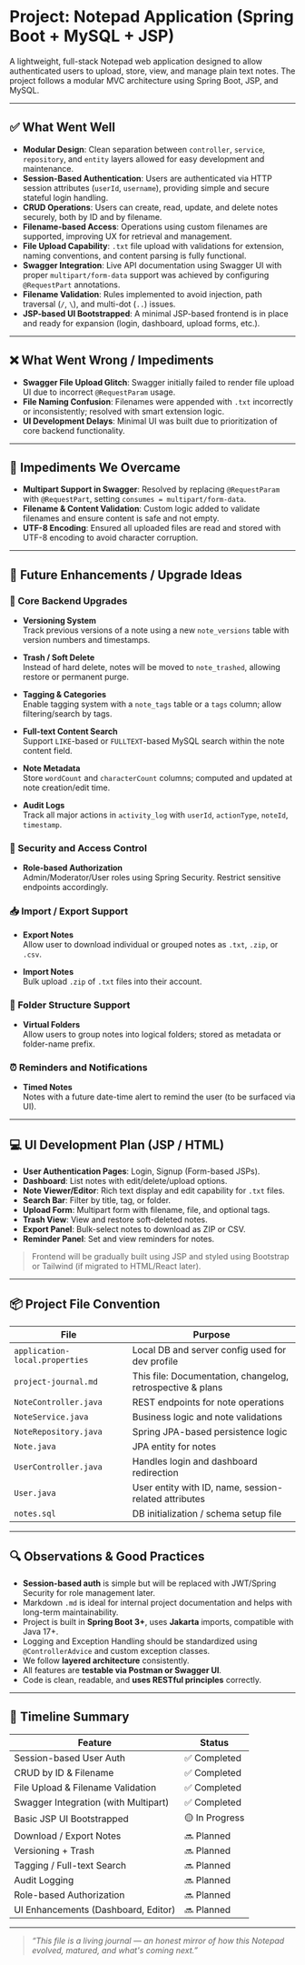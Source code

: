 # Project: Notepad Application (Spring Boot + MySQL + JSP)

A lightweight, full-stack Notepad web application designed to allow authenticated users to upload, store, view, and manage plain text notes. The project follows a modular MVC architecture using Spring Boot, JSP, and MySQL.

---

## ✅ What Went Well

- **Modular Design**: Clean separation between `controller`, `service`, `repository`, and `entity` layers allowed for easy development and maintenance.
- **Session-Based Authentication**: Users are authenticated via HTTP session attributes (`userId`, `username`), providing simple and secure stateful login handling.
- **CRUD Operations**: Users can create, read, update, and delete notes securely, both by ID and by filename.
- **Filename-based Access**: Operations using custom filenames are supported, improving UX for retrieval and management.
- **File Upload Capability**: `.txt` file upload with validations for extension, naming conventions, and content parsing is fully functional.
- **Swagger Integration**: Live API documentation using Swagger UI with proper `multipart/form-data` support was achieved by configuring `@RequestPart` annotations.
- **Filename Validation**: Rules implemented to avoid injection, path traversal (`/`, `\`), and multi-dot (`..`) issues.
- **JSP-based UI Bootstrapped**: A minimal JSP-based frontend is in place and ready for expansion (login, dashboard, upload forms, etc.).

---

## ❌ What Went Wrong / Impediments

- **Swagger File Upload Glitch**: Swagger initially failed to render file upload UI due to incorrect `@RequestParam` usage.
- **File Naming Confusion**: Filenames were appended with `.txt` incorrectly or inconsistently; resolved with smart extension logic.
- **UI Development Delays**: Minimal UI was built due to prioritization of core backend functionality.

---

## 🧱 Impediments We Overcame

- **Multipart Support in Swagger**: Resolved by replacing `@RequestParam` with `@RequestPart`, setting `consumes = multipart/form-data`.
- **Filename & Content Validation**: Custom logic added to validate filenames and ensure content is safe and not empty.
- **UTF-8 Encoding**: Ensured all uploaded files are read and stored with UTF-8 encoding to avoid character corruption.

---

## 🌱 Future Enhancements / Upgrade Ideas

### 🔧 Core Backend Upgrades
- **Versioning System**  
  Track previous versions of a note using a new `note_versions` table with version numbers and timestamps.

- **Trash / Soft Delete**  
  Instead of hard delete, notes will be moved to `note_trashed`, allowing restore or permanent purge.

- **Tagging & Categories**  
  Enable tagging system with a `note_tags` table or a `tags` column; allow filtering/search by tags.

- **Full-text Content Search**  
  Support `LIKE`-based or `FULLTEXT`-based MySQL search within the note content field.

- **Note Metadata**  
  Store `wordCount` and `characterCount` columns; computed and updated at note creation/edit time.

- **Audit Logs**  
  Track all major actions in `activity_log` with `userId`, `actionType`, `noteId`, `timestamp`.

### 🔐 Security and Access Control
- **Role-based Authorization**  
  Admin/Moderator/User roles using Spring Security. Restrict sensitive endpoints accordingly.

### 📥 Import / Export Support
- **Export Notes**  
  Allow user to download individual or grouped notes as `.txt`, `.zip`, or `.csv`.

- **Import Notes**  
  Bulk upload `.zip` of `.txt` files into their account.

### 📁 Folder Structure Support
- **Virtual Folders**  
  Allow users to group notes into logical folders; stored as metadata or folder-name prefix.

### ⏰ Reminders and Notifications
- **Timed Notes**  
  Notes with a future date-time alert to remind the user (to be surfaced via UI).

---

## 💻 UI Development Plan (JSP / HTML)

- **User Authentication Pages**: Login, Signup (Form-based JSPs).
- **Dashboard**: List notes with edit/delete/upload options.
- **Note Viewer/Editor**: Rich text display and edit capability for `.txt` files.
- **Search Bar**: Filter by title, tag, or folder.
- **Upload Form**: Multipart form with filename, file, and optional tags.
- **Trash View**: View and restore soft-deleted notes.
- **Export Panel**: Bulk-select notes to download as ZIP or CSV.
- **Reminder Panel**: Set and view reminders for notes.

> Frontend will be gradually built using JSP and styled using Bootstrap or Tailwind (if migrated to HTML/React later).

---

## 📦 Project File Convention

| File                         | Purpose                                                     |
|-----------------------------|-------------------------------------------------------------|
| `application-local.properties` | Local DB and server config used for dev profile             |
| `project-journal.md`        | This file: Documentation, changelog, retrospective & plans  |
| `NoteController.java`       | REST endpoints for note operations                          |
| `NoteService.java`          | Business logic and note validations                         |
| `NoteRepository.java`       | Spring JPA-based persistence logic                          |
| `Note.java`                 | JPA entity for notes                                        |
| `UserController.java`       | Handles login and dashboard redirection                     |
| `User.java`                 | User entity with ID, name, session-related attributes       |
| `notes.sql`                 | DB initialization / schema setup file                       |

---

## 🔍 Observations & Good Practices

- **Session-based auth** is simple but will be replaced with JWT/Spring Security for role management later.
- Markdown `.md` is ideal for internal project documentation and helps with long-term maintainability.
- Project is built in **Spring Boot 3+**, uses **Jakarta** imports, compatible with Java 17+.
- Logging and Exception Handling should be standardized using `@ControllerAdvice` and custom exception classes.
- We follow **layered architecture** consistently.
- All features are **testable via Postman or Swagger UI**.
- Code is clean, readable, and **uses RESTful principles** correctly.

---

## 📅 Timeline Summary

| Feature                             | Status       |
|-------------------------------------|--------------|
| Session-based User Auth             | ✅ Completed |
| CRUD by ID & Filename               | ✅ Completed |
| File Upload & Filename Validation   | ✅ Completed |
| Swagger Integration (with Multipart) | ✅ Completed |
| Basic JSP UI Bootstrapped           | 🟡 In Progress |
| Download / Export Notes             | 🔜 Planned |
| Versioning + Trash                  | 🔜 Planned |
| Tagging / Full-text Search          | 🔜 Planned |
| Audit Logging                       | 🔜 Planned |
| Role-based Authorization            | 🔜 Planned |
| UI Enhancements (Dashboard, Editor) | 🔜 Planned |

---

> _“This file is a living journal — an honest mirror of how this Notepad evolved, matured, and what's coming next.”_


